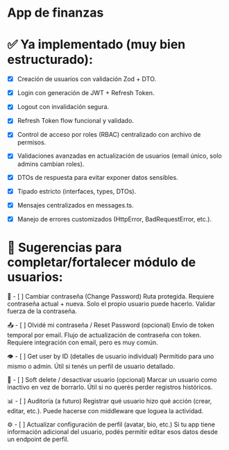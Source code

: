 # App de finanzas

# ✅ Ya implementado (muy bien estructurado): 
- [x] Creación de usuarios con validación Zod + DTO.
- [x] Login con generación de JWT + Refresh Token.
- [x] Logout con invalidación segura.
- [x] Refresh Token flow funcional y validado.
- [x] Control de acceso por roles (RBAC) centralizado con archivo de permisos.
- [x] Validaciones avanzadas en actualización de usuarios (email único, solo admins cambian roles).
- [x] DTOs de respuesta para evitar exponer datos sensibles.
- [x] Tipado estricto (interfaces, types, DTOs).
- [x] Mensajes centralizados en messages.ts.
- [x] Manejo de errores customizados (HttpError, BadRequestError, etc.).


# 🧠 Sugerencias para completar/fortalecer módulo de usuarios:
🔐 - [ ] Cambiar contraseña (Change Password)
Ruta protegida.
Requiere contraseña actual + nueva.
Solo el propio usuario puede hacerlo.
Validar fuerza de la contraseña.

📤 - [ ] Olvidé mi contraseña / Reset Password (opcional)
Envío de token temporal por email.
Flujo de actualización de contraseña con token.
Requiere integración con email, pero es muy común.

👁️ - [ ] Get user by ID (detalles de usuario individual)
Permitido para uno mismo o admin.
Útil si tenés un perfil de usuario detallado.

🧼 - [ ] Soft delete / desactivar usuario (opcional)
Marcar un usuario como inactivo en vez de borrarlo.
Útil si no querés perder registros históricos.

📊 - [ ] Auditoría (a futuro)
Registrar qué usuario hizo qué acción (crear, editar, etc.).
Puede hacerse con middleware que loguea la actividad.

⚙️ - [ ] Actualizar configuración de perfil (avatar, bio, etc.)
Si tu app tiene información adicional del usuario, podés permitir editar esos datos desde un endpoint de perfil.